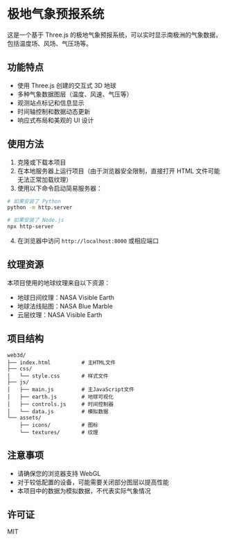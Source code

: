 # 极地气象预报系统

这是一个基于 Three.js 的极地气象预报系统，可以实时显示南极洲的气象数据，包括温度场、风场、气压场等。

## 功能特点

- 使用 Three.js 创建的交互式 3D 地球
- 多种气象数据图层（温度、风速、气压等）
- 观测站点标记和信息显示
- 时间轴控制和数据动态更新
- 响应式布局和美观的 UI 设计

## 使用方法

1. 克隆或下载本项目
2. 在本地服务器上运行项目（由于浏览器安全限制，直接打开 HTML 文件可能无法正常加载纹理）
3. 使用以下命令启动简易服务器：

```bash
# 如果安装了 Python
python -m http.server

# 如果安装了 Node.js
npx http-server
```

4. 在浏览器中访问 `http://localhost:8000` 或相应端口

## 纹理资源

本项目使用的地球纹理来自以下资源：

- 地球日间纹理：NASA Visible Earth
- 地球法线贴图：NASA Blue Marble
- 云层纹理：NASA Visible Earth

## 项目结构

```
web3d/
├── index.html          # 主HTML文件
├── css/
│   └── style.css       # 样式文件
├── js/
│   ├── main.js         # 主JavaScript文件
│   ├── earth.js        # 地球可视化
│   ├── controls.js     # 时间控制器
│   └── data.js         # 模拟数据
└── assets/
    ├── icons/          # 图标
    └── textures/       # 纹理
```

## 注意事项

- 请确保您的浏览器支持 WebGL
- 对于较低配置的设备，可能需要关闭部分图层以提高性能
- 本项目中的数据为模拟数据，不代表实际气象情况

## 许可证

MIT 